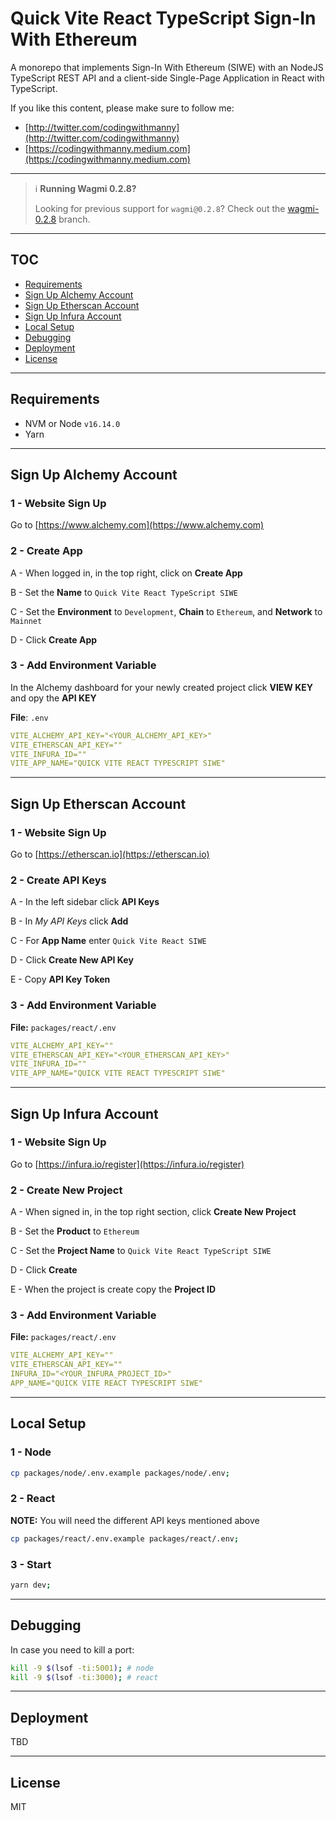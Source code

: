 # Quick Vite React TypeScript Sign-In With Ethereum

A monorepo that implements Sign-In With Ethereum (SIWE) with an NodeJS TypeScript REST API and a client-side Single-Page Application in React with TypeScript.

If you like this content, please make sure to follow me:

- [http://twitter.com/codingwithmanny](http://twitter.com/codingwithmanny)
- [https://codingwithmanny.medium.com](https://codingwithmanny.medium.com)

---

> ℹ️ **Running Wagmi 0.2.8?**
>
> Looking for previous support for `wagmi@0.2.8`?
> Check out the [wagmi-0.2.8](/tree/wagmi-0.2.8) branch.

---

## TOC

- [Requirements](#Requirements)
- [Sign Up Alchemy Account](#Sign-Up-Alchemy-Account)
- [Sign Up Etherscan Account](#Sign-Up-Etherscan-Account)
- [Sign Up Infura Account](#Sign-Up-Infura-Account)
- [Local Setup](#Sign-Up-Infura-Account)
- [Debugging](#Debugging)
- [Deployment](#Deployment)
- [License](#License)

---

## Requirements

- NVM or Node `v16.14.0`
- Yarn

---

## Sign Up Alchemy Account

### 1 - Website Sign Up

Go to [https://www.alchemy.com](https://www.alchemy.com)

### 2 - Create App

A - When logged in, in the top right, click on **Create App**

B - Set the **Name** to `Quick Vite React TypeScript SIWE`

C - Set the **Environment** to `Development`, **Chain** to `Ethereum`, and **Network** to `Mainnet`

D - Click **Create App**

### 3 - Add Environment Variable

In the Alchemy dashboard for your newly created project click **VIEW KEY** and opy the **API KEY**

**File**: `.env`

```yaml
VITE_ALCHEMY_API_KEY="<YOUR_ALCHEMY_API_KEY>"
VITE_ETHERSCAN_API_KEY=""
VITE_INFURA_ID=""
VITE_APP_NAME="QUICK VITE REACT TYPESCRIPT SIWE"
```

---

## Sign Up Etherscan Account

### 1 - Website Sign Up

Go to [https://etherscan.io](https://etherscan.io)

### 2 - Create API Keys

A - In the left sidebar click **API Keys**

B - In _My API Keys_ click **Add**

C - For **App Name** enter `Quick Vite React SIWE`

D - Click **Create New API Key**

E - Copy **API Key Token**

### 3 - Add Environment Variable

**File:** `packages/react/.env`

```yaml
VITE_ALCHEMY_API_KEY=""
VITE_ETHERSCAN_API_KEY="<YOUR_ETHERSCAN_API_KEY>"
VITE_INFURA_ID=""
VITE_APP_NAME="QUICK VITE REACT TYPESCRIPT SIWE"
```

---

## Sign Up Infura Account

### 1 - Website Sign Up

Go to [https://infura.io/register](https://infura.io/register)

### 2 - Create New Project

A - When signed in, in the top right section, click **Create New Project**

B - Set the **Product** to `Ethereum`

C - Set the **Project Name** to `Quick Vite React TypeScript SIWE`

D - Click **Create**

E - When the project is create copy the **Project ID**

### 3 - Add Environment Variable

**File:** `packages/react/.env`

```yaml
VITE_ALCHEMY_API_KEY=""
VITE_ETHERSCAN_API_KEY=""
INFURA_ID="<YOUR_INFURA_PROJECT_ID>"
APP_NAME="QUICK VITE REACT TYPESCRIPT SIWE"
```

---

## Local Setup

### 1 - Node

```bash
cp packages/node/.env.example packages/node/.env;
```

### 2 - React

**NOTE:** You will need the different API keys mentioned above

```bash
cp packages/react/.env.example packages/react/.env;
```

### 3 - Start

```bash
yarn dev;
```

---

## Debugging

In case you need to kill a port:

```bash
kill -9 $(lsof -ti:5001); # node
kill -9 $(lsof -ti:3000); # react
```

---

## Deployment

TBD

---

## License

MIT
